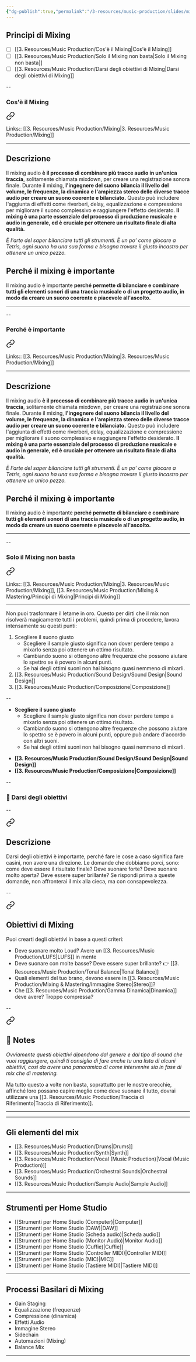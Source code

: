 ```yaml
---
{"dg-publish":true,"permalink":"/3-resources/music-production/slides/mixing-and-mastering-2023/01-modulo-introduzione-al-mixing-slide/","tags":["note"]}
---
```





## Principi di Mixing

- [ ] [[3. Resources/Music Production/Cos'è il Mixing\|Cos'è il Mixing]]
- [ ] [[3. Resources/Music Production/Solo il Mixing non basta\|Solo il Mixing non basta]]
- [ ] [[3. Resources/Music Production/Darsi degli obiettivi di Mixing\|Darsi degli obiettivi di Mixing]]

--

### Cos'è il Mixing


<div class="transclusion internal-embed is-loaded"><a class="markdown-embed-link" href="/3-resources/music-production/cos-e-il-mixing/#5f3e76" aria-label="Open link"><svg xmlns="http://www.w3.org/2000/svg" width="24" height="24" viewBox="0 0 24 24" fill="none" stroke="currentColor" stroke-width="2" stroke-linecap="round" stroke-linejoin="round" class="svg-icon lucide-link"><path d="M10 13a5 5 0 0 0 7.54.54l3-3a5 5 0 0 0-7.07-7.07l-1.72 1.71"></path><path d="M14 11a5 5 0 0 0-7.54-.54l-3 3a5 5 0 0 0 7.07 7.07l1.71-1.71"></path></svg></a><div class="markdown-embed">




Links:: [[3. Resources/Music Production/Mixing\|3. Resources/Music Production/Mixing]]

---
## Descrizione

Il mixing audio **è il processo di combinare più tracce audio in un'unica traccia**, solitamente chiamata mixdown, per creare una registrazione sonora finale. Durante il mixing, **l'ingegnere del suono bilancia il livello del volume, le frequenze, la dinamica e l'ampiezza stereo delle diverse tracce audio per creare un suono coerente e bilanciato.** Questo può includere l'aggiunta di effetti come riverberi, delay, equalizzazione e compressione per migliorare il suono complessivo e raggiungere l'effetto desiderato. **Il mixing è una parte essenziale del processo di produzione musicale e audio in generale, ed è cruciale per ottenere un risultato finale di alta qualità.**

_È l'arte del saper bilanciare tutti gli strumenti. È un po' come giocare a Tetris, ogni suono ha una sua forma e bisogna trovare il giusto incastro per ottenere un unico pezzo._


## Perché il mixing è importante 

Il mixing audio è importante **perché permette di bilanciare e combinare tutti gli elementi sonori di una traccia musicale o di un progetto audio, in modo da creare un suono coerente e piacevole all'ascolto.** 





---


</div></div>


--

### Perché è importante


<div class="transclusion internal-embed is-loaded"><a class="markdown-embed-link" href="/3-resources/music-production/cos-e-il-mixing/#20bfda" aria-label="Open link"><svg xmlns="http://www.w3.org/2000/svg" width="24" height="24" viewBox="0 0 24 24" fill="none" stroke="currentColor" stroke-width="2" stroke-linecap="round" stroke-linejoin="round" class="svg-icon lucide-link"><path d="M10 13a5 5 0 0 0 7.54.54l3-3a5 5 0 0 0-7.07-7.07l-1.72 1.71"></path><path d="M14 11a5 5 0 0 0-7.54-.54l-3 3a5 5 0 0 0 7.07 7.07l1.71-1.71"></path></svg></a><div class="markdown-embed">




Links:: [[3. Resources/Music Production/Mixing\|3. Resources/Music Production/Mixing]]

---
## Descrizione

Il mixing audio **è il processo di combinare più tracce audio in un'unica traccia**, solitamente chiamata mixdown, per creare una registrazione sonora finale. Durante il mixing, **l'ingegnere del suono bilancia il livello del volume, le frequenze, la dinamica e l'ampiezza stereo delle diverse tracce audio per creare un suono coerente e bilanciato.** Questo può includere l'aggiunta di effetti come riverberi, delay, equalizzazione e compressione per migliorare il suono complessivo e raggiungere l'effetto desiderato. **Il mixing è una parte essenziale del processo di produzione musicale e audio in generale, ed è cruciale per ottenere un risultato finale di alta qualità.**

_È l'arte del saper bilanciare tutti gli strumenti. È un po' come giocare a Tetris, ogni suono ha una sua forma e bisogna trovare il giusto incastro per ottenere un unico pezzo._


## Perché il mixing è importante 

Il mixing audio è importante **perché permette di bilanciare e combinare tutti gli elementi sonori di una traccia musicale o di un progetto audio, in modo da creare un suono coerente e piacevole all'ascolto.** 





---


</div></div>


--

### Solo il Mixing non basta


<div class="transclusion internal-embed is-loaded"><a class="markdown-embed-link" href="/3-resources/music-production/solo-il-mixing-non-basta/#34d063" aria-label="Open link"><svg xmlns="http://www.w3.org/2000/svg" width="24" height="24" viewBox="0 0 24 24" fill="none" stroke="currentColor" stroke-width="2" stroke-linecap="round" stroke-linejoin="round" class="svg-icon lucide-link"><path d="M10 13a5 5 0 0 0 7.54.54l3-3a5 5 0 0 0-7.07-7.07l-1.72 1.71"></path><path d="M14 11a5 5 0 0 0-7.54-.54l-3 3a5 5 0 0 0 7.07 7.07l1.71-1.71"></path></svg></a><div class="markdown-embed">




Links:: [[3. Resources/Music Production/Mixing\|3. Resources/Music Production/Mixing]], [[3. Resources/Music Production/Mixing & Mastering/Principi di Mixing\|Principi di Mixing]]

---

Non puoi trasformare il letame in oro. Questo per dirti che il mix non risolverà magicamente tutti i problemi, quindi prima di procedere, lavora intensamente su questi punti:
1. Scegliere il suono giusto
	- Scegliere il sample giusto significa non dover perdere tempo a mixarlo senza poi ottenere un ottimo risultato.
	- Cambiando suono si ottengono altre frequenze che possono aiutare lo spettro se è povero in alcuni punti.
	- Se hai degli ottimi suoni non hai bisogno quasi nemmeno di mixarli.
2. [[3. Resources/Music Production/Sound Design/Sound Design\|Sound Design]]
3. [[3. Resources/Music Production/Composizione\|Composizione]]






</div></div>


--

- **Scegliere il suono giusto** 
	+ Scegliere il sample giusto significa non dover perdere tempo a mixarlo senza poi ottenere un ottimo risultato.
	+ Cambiando suono si ottengono altre frequenze che possono aiutare lo spettro se è povero in alcuni punti, oppure può andare d'accordo con altri suoni.
	+ Se hai degli ottimi suoni non hai bisogno quasi nemmeno di mixarli.
+ **[[3. Resources/Music Production/Sound Design/Sound Design\|Sound Design]]**
+ **[[3. Resources/Music Production/Composizione\|Composizione]]**

--

### 🎯 Darsi degli obiettivi

--


<div class="transclusion internal-embed is-loaded"><a class="markdown-embed-link" href="/3-resources/music-production/darsi-degli-obiettivi-di-mixing/#descrizione" aria-label="Open link"><svg xmlns="http://www.w3.org/2000/svg" width="24" height="24" viewBox="0 0 24 24" fill="none" stroke="currentColor" stroke-width="2" stroke-linecap="round" stroke-linejoin="round" class="svg-icon lucide-link"><path d="M10 13a5 5 0 0 0 7.54.54l3-3a5 5 0 0 0-7.07-7.07l-1.72 1.71"></path><path d="M14 11a5 5 0 0 0-7.54-.54l-3 3a5 5 0 0 0 7.07 7.07l1.71-1.71"></path></svg></a><div class="markdown-embed">



## Descrizione

Darsi degli obiettivi è importante, perché fare le cose a caso significa fare casini, non avere una direzione. Le domande che dobbiamo porci, sono: come deve essere il risultato finale? Deve suonare forte? Deve suonare molto aperta? Deve essere super brillante? Se rispondi prima a queste domande, non affronterai il mix alla cieca, ma con consapevolezza.


</div></div>


--


<div class="transclusion internal-embed is-loaded"><a class="markdown-embed-link" href="/3-resources/music-production/darsi-degli-obiettivi-di-mixing/#obiettivi-di-mixing" aria-label="Open link"><svg xmlns="http://www.w3.org/2000/svg" width="24" height="24" viewBox="0 0 24 24" fill="none" stroke="currentColor" stroke-width="2" stroke-linecap="round" stroke-linejoin="round" class="svg-icon lucide-link"><path d="M10 13a5 5 0 0 0 7.54.54l3-3a5 5 0 0 0-7.07-7.07l-1.72 1.71"></path><path d="M14 11a5 5 0 0 0-7.54-.54l-3 3a5 5 0 0 0 7.07 7.07l1.71-1.71"></path></svg></a><div class="markdown-embed">



## Obiettivi di Mixing

Puoi crearti degli obiettivi in base a questi criteri:

- Deve suonare molto Loud? Avere un [[3. Resources/Music Production/LUFS\|LUFS]] in mente
- Deve suonare con molte basse? Deve essere super brillante? 👉 [[3. Resources/Music Production/Tonal Balance\|Tonal Balance]]
- Quali elementi del tuo brano, devono essere in [[3. Resources/Music Production/Mixing & Mastering/Immagine Stereo\|Stereo]]?
- Che [[3. Resources/Music Production/Gamma Dinamica\|Dinamica]] deve avere? Troppo compressa?


</div></div>



--


<div class="transclusion internal-embed is-loaded"><a class="markdown-embed-link" href="/3-resources/music-production/darsi-degli-obiettivi-di-mixing/#notes" aria-label="Open link"><svg xmlns="http://www.w3.org/2000/svg" width="24" height="24" viewBox="0 0 24 24" fill="none" stroke="currentColor" stroke-width="2" stroke-linecap="round" stroke-linejoin="round" class="svg-icon lucide-link"><path d="M10 13a5 5 0 0 0 7.54.54l3-3a5 5 0 0 0-7.07-7.07l-1.72 1.71"></path><path d="M14 11a5 5 0 0 0-7.54-.54l-3 3a5 5 0 0 0 7.07 7.07l1.71-1.71"></path></svg></a><div class="markdown-embed">



## 📝 Notes

_Ovviamente questi obiettivi dipendono dal genere e dal tipo di sound che vuoi raggiungere, quindi ti consiglio di fare anche tu una lista di alcuni obiettivi, cosi da avere una panoramica di come intervenire sia in fase di mix che di mastering._

Ma tutto questo a volte non basta, soprattutto per le nostre orecchie, affinché loro possano capire meglio come deve suonare il tutto, dovrai utilizzare una [[3. Resources/Music Production/Traccia di Riferimento\|Traccia di Riferimento]].


----

</div></div>



---


## Gli elementi del mix

+ [[3. Resources/Music Production/Drums\|Drums]]
+ [[3. Resources/Music Production/Synth\|Synth]]
+ [[3. Resources/Music Production/Vocal (Music Production)\|Vocal (Music Production)]]
+ [[3. Resources/Music Production/Orchestral Sounds\|Orchestral Sounds]]
+ [[3. Resources/Music Production/Sample Audio\|Sample Audio]]


---

## Strumenti per Home Studio

+ [[Strumenti per Home Studio (Computer)\|Computer]]
+ [[Strumenti per Home Studio (DAW)\|DAW]]
+ [[Strumenti per Home Studio (Scheda audio)\|Scheda audio]]
+ [[Strumenti per Home Studio (Monitor Audio)\|Monitor Audio]]
+ [[Strumenti per Home Studio (Cuffie)\|Cuffie]]
+ [[Strumenti per Home Studio (Controller MIDI)\|Controller MIDI]]
+ [[Strumenti per Home Studio (MIC)\|MIC]]
+ [[Strumenti per Home Studio (Tastiere MIDI)\|Tastiere MIDI]]


---

## Processi Basilari di Mixing

- Gain Staging
- Equalizzazione (frequenze)
- Compressione (dinamica)
- Effetti Audio
- Immagine Stereo
- Sidechain
- Automazioni (Mixing)
- Balance Mix

---